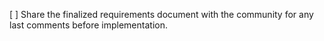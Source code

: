 [ ] Share the finalized requirements document with the community for any last comments before implementation.